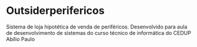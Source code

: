 # Outsiderperifericos
Sistema de loja hipotética de venda de periféricos. Desenvolvido para aula de desenvolvimento de sistemas do curso técnico de informática do CEDUP Abílio Paulo
